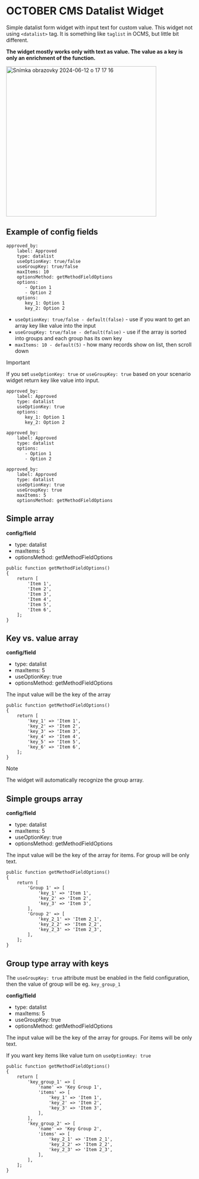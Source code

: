# OCTOBER CMS Datalist Widget
Simple datalist form widget with input text for custom value. This widget not using `<datalist>` tag. It is something like `taglist` in OCMS, but little bit different.

**The widget mostly works only with text as value. The value as a key is only an enrichment of the function.**

<img width="404" alt="Snímka obrazovky 2024-06-12 o 17 17 16" src="https://github.com/mcoredev/datalistwidget-plugin/assets/18698910/c02c0851-6b81-4003-bf2f-2ff4677e3c53">

## Example of config fields
```
approved_by:
    label: Approved
    type: datalist
    useOptionKey: true/false
    useGroupKey: true/false
    maxItems: 10
    optionsMethod: getMethodFieldOptions 
    options:
       - Option 1
       - Option 2
    options:
       key_1: Option 1
       key_2: Option 2
``` 

- `useOptionKey: true/false - default(false)` - use if you want to get an array key like value into the input
- `useGroupKey: true/false - default(false)` - use if the array is sorted into groups and each group has its own key
- `maxItems: 10 - default(5)` - how many records show on list, then scroll down

> [!IMPORTANT]
> If you set `useOptionKey: true` or `useGroupKey: true` based on your scenario widget return key like value into input.


```
approved_by:
    label: Approved
    type: datalist
    useOptionKey: true
    options:
       key_1: Option 1
       key_2: Option 2
``` 

```
approved_by:
    label: Approved
    type: datalist
    options:
       - Option 1
       - Option 2
```

```
approved_by:
    label: Approved
    type: datalist
    useOptionKey: true
    useGroupKey: true
    maxItems: 5
    optionsMethod: getMethodFieldOptions 
``` 
## Simple array

**config/field**
- type: datalist
- maxItems: 5
- optionsMethod: getMethodFieldOptions 

```
public function getMethodFieldOptions()
{
    return [
        'Item 1',
        'Item 2',
        'Item 3',
        'Item 4',
        'Item 5',
        'Item 6',
    ];
}
```

## Key vs. value array

**config/field**
- type: datalist
- maxItems: 5
- useOptionKey: true
- optionsMethod: getMethodFieldOptions

The input value will be the key of the array

```
public function getMethodFieldOptions()
{
    return [
        'key_1' => 'Item 1',
        'key_2' => 'Item 2',
        'key_3' => 'Item 3',
        'key_4' => 'Item 4',
        'key_5' => 'Item 5',
        'key_6' => 'Item 6',
    ];
}
```
> [!NOTE]
> The widget will automatically recognize the group array.

## Simple groups array

**config/field**
- type: datalist
- maxItems: 5
- useOptionKey: true
- optionsMethod: getMethodFieldOptions

The input value will be the key of the array for items. For group will be only text.

```
public function getMethodFieldOptions()
{
    return [
        'Group 1' => [
            'key_1' => 'Item 1',
            'key_2' => 'Item 2',
            'key_3' => 'Item 3',
        ],
        'Group 2' => [
            'key_2_1' => 'Item 2_1',
            'key_2_2' => 'Item 2_2',
            'key_2_3' => 'Item 2_3',
        ],
    ];
}
```

## Group type array with keys
The `useGroupKey: true` attribute must be enabled in the field configuration, then the value of group will be eg. `key_group_1`

**config/field**
- type: datalist
- maxItems: 5
- useGroupKey: true
- optionsMethod: getMethodFieldOptions

The input value will be the key of the array for groups. For items will be only text.

If you want key items like value turn on `useOptionKey: true`

```
public function getMethodFieldOptions()
{
    return [
        'key_group_1' => [
            'name' => 'Key Group 1',
            'items' => [
                'key_1' => 'Item 1',
                'key_2' => 'Item 2',
                'key_3' => 'Item 3',
            ],
        ],
        'key_group_2' => [
            'name' => 'Key Group 2',
            'items' => [
                'key_2_1' => 'Item 2_1',
                'key_2_2' => 'Item 2_2',
                'key_2_3' => 'Item 2_3',
            ],
        ],
    ];
}
```
